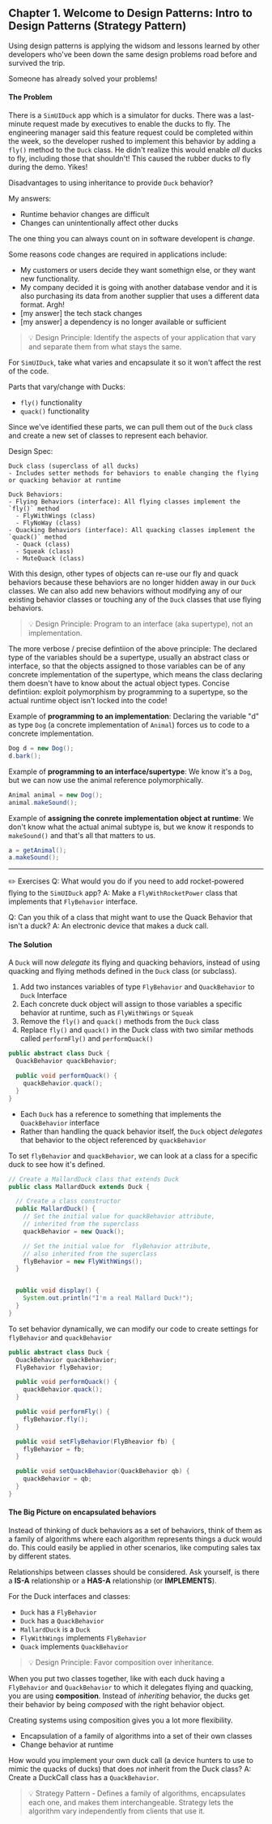 ## Chapter 1. Welcome to Design Patterns: Intro to Design Patterns (Strategy Pattern)

Using design patterns is applying the widsom and lessons learned by other developers who've been down the same design problems road before and survived the trip.

Someone has already solved your problems!

#### The Problem

There is a `SimUIDuck` app which is a simulator for ducks. There was a last-minute request made by executives to enable the ducks to fly. The engineering manager said this feature request could be completed within the week, so the developer rushed to implement this behavior by adding a `fly()` method to the `Duck` class. He didn't realize this would enable _all_ ducks to fly, including those that shouldn't! This caused the rubber ducks to fly during the demo. Yikes!

Disadvantages to using inheritance to provide `Duck` behavior?

My answers:

- Runtime behavior changes are difficult
- Changes can unintentionally affect other ducks

The one thing you can always count on in software developent is _change_.

Some reasons code changes are required in applications include:

- My customers or users decide they want somethign else, or they want new functionality.
- My company decided it is going with another database vendor and it is also purchasing its data from another supplier that uses a different data format. Argh!
- [my answer] the tech stack changes
- [my answer] a dependency is no longer available or sufficient

> 💡 Design Principle: Identify the aspects of your application that vary and separate them from what stays the same.

For `SimUIDuck`, take what varies and encapsulate it so it won't affect the rest of the code.

Parts that vary/change with Ducks:

- `fly()` functionality
- `quack()` functionality

Since we've identified these parts, we can pull them out of the `Duck` class and create a new set of classes to represent each behavior.

Design Spec:

```
Duck class (superclass of all ducks)
- Includes setter methods for behaviors to enable changing the flying or quacking behavior at runtime

Duck Behaviors:
- Flying Behaviors (interface): All flying classes implement the `fly()` method
  - FlyWithWings (class)
  - FlyNoWay (class)
- Quacking Behaviors (interface): All quacking classes implement the `quack()` method
  - Quack (class)
  - Squeak (class)
  - MuteQuack (class)
```

With this design, other types of objects can re-use our fly and quack behaviors because these behaviors are no longer hidden away in our `Duck` classes. We can also add new behaviors without modifying any of our existing behavior classes or touching any of the `Duck` classes that use flying behaviors.

> 💡 Design Principle: Program to an interface (aka supertype), not an implementation.

The more verbose / precise defintiion of the above principle:
The declared type of the variables should be a supertype, usually an abstract class or interface, so that the objects assigned to those variables can be of any concrete implementation of the supertype, which means the class declaring them doesn't have to know about the actual object types.
Concise defintiion: exploit polymorphism by programming to a supertype, so the actual runtime object isn't locked into the code!

Example of **programming to an implementation**: Declaring the variable "d" as type `Dog` (a concrete implementation of `Animal`) forces us to code to a concrete implementation.

```java
Dog d = new Dog();
d.bark();
```

Example of **programming to an interface/supertype**: We know it's a `Dog`, but we can now use the animal reference polymorphically.

```java
Animal animal = new Dog();
animal.makeSound();
```

Example of **assigning the conrete implementation object at runtime**: We don't know what the actual animal subtype is, but we know it responds to `makeSound()` and that's all that matters to us.

```java
a = getAnimal();
a.makeSound();
```

<hr>

✏️ Exercises
Q: What would you do if you need to add rocket-powered flying to the `SimUIDuck` app?
A: Make a `FlyWithRocketPower` class that implements that `FlyBehavior` interface.

Q: Can you thik of a class that might want to use the Quack Behavior that isn't a duck?
A: An electronic device that makes a duck call.

#### The Solution

A `Duck` will now _*delegate*_ its flying and quacking behaviors, instead of using quacking and flying methods defined in the `Duck` class (or subclass).

1. Add two instances variables of type `FlyBehavior` and `QuackBehavior` to `Duck` Interface
2. Each concrete duck object will assign to those variables a specific behavior at runtime, such as `FlyWithWings` or `Squeak`
3. Remove the `fly()` and `quack()` methods from the `Duck` class
4. Replace `fly()` and `quack()` in the Duck class with two similar methods called `performFly()` and `performQuack()`

```java
public abstract class Duck {
  QuackBehavior quackBehavior;

  public void performQuack() {
    quackBehavior.quack();
  }
}
```

- Each `Duck` has a reference to something that implements the `QuackBehavior` interface
- Rather than handling the quack behavior itself, the `Duck` object _delegates_ that behavior to the object referenced by `quackBehavior`

To set `flyBehavior` and `quackBehavior`, we can look at a class for a specific duck to see how it's defined.

```java
// Create a MallardDuck class that extends Duck
public class MallardDuck extends Duck {

  // Create a class constructor
  public MallardDuck() {
    // Set the initial value for quackBehavior attribute,
    // inherited from the superclass
    quackBehavior = new Quack();

    // Set the initial value for  flyBehavior attribute,
    // also inherited from the superclass
    flyBehavior = new FlyWithWings();
  }


  public void display() {
    System.out.println("I'm a real Mallard Duck!");
  }
}

```

To set behavior dynamically, we can modify our code to create settings for `flyBehavior` and `quackBehavior`

```java
public abstract class Duck {
  QuackBehavior quackBehavior;
  FlyBehavior flyBehavior;

  public void performQuack() {
    quackBehavior.quack();
  }

  public void performFly() {
    flyBehavior.fly();
  }

  public void setFlyBehavior(FlyBheavior fb) {
    flyBehavior = fb;
  }

  public void setQuackBehavior(QuackBehavior qb) {
    quackBehavior = qb;
  }
}
```

#### The Big Picture on encapsulated behaviors

Instead of thinking of duck behaviors as a set of behaviors, think of them as a family of algorithms where each algorithm represents things a duck would do. This could easily be applied in other scenarios, like computing sales tax by different states.

Relationships between classes should be considered. Ask yourself, is there a **IS-A** relationship or a **HAS-A** relationship (or **IMPLEMENTS**).

For the Duck interfaces and classes:

- `Duck` has a `FlyBehavior`
- `Duck` has a `QuackBehavior`
- `MallardDuck` is a `Duck`
- `FlyWithWings` implements `FlyBehavior`
- `Quack` implements `QuackBehavior`

> 💡 Design Principle: Favor composition over inheritance.

When you put two classes together, like with each duck having a `FlyBehavior` and `QuackBehavior` to which it delegates flying and quacking, you are using **composition**. Instead of _inheriting_ behavior, the ducks get their behavior by being _composed_ with the right behavior object.

Creating systems using composition gives you a lot more flexibility.

- Encapsulation of a family of algorithms into a set of their own classes
- Change behavior at runtime

How would you implement your own duck call (a device hunters to use to mimic the quacks of ducks) that does _not_ inherit from the Duck class?
A: Create a DuckCall class has a `QuackBehavior`.

> 💡 Strategy Pattern - Defines a family of algorithms, encapsulates each one, and makes them interchangeable. Strategy lets the algorithm vary independently from clients that use it.
